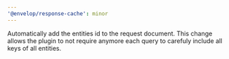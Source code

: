 ```yaml
---
'@envelop/response-cache': minor
---
```


Automatically add the entities id to the request document. This change allows the plugin to not
require anymore each query to carefuly include all keys of all entities.

